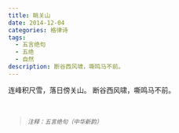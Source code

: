 ```yaml
---
title: 眺关山
date: 2014-12-04
categories: 格律诗
tags:
  - 五言绝句
  - 五绝
  - 自然
description: 断谷西风啸，嘶鸣马不前。
---
```


连峰积尺雪，落日傍关山。
断谷西风啸，嘶鸣马不前。

<br/>
<blockquote>
<p><small><i>注释：五言绝句（中华新韵）</i></small></p>
</blockquote>